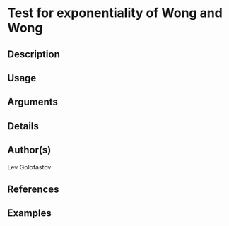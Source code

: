 # Test for exponentiality of Wong and Wong

## Description

## Usage

## Arguments

## Details

## Author(s)
Lev Golofastov

## References

## Examples
